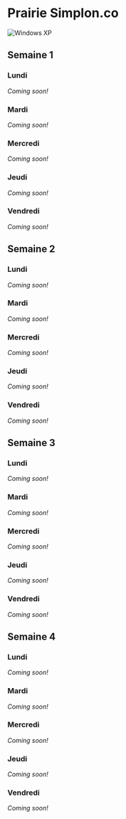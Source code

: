 # Prairie Simplon.co

![Windows XP](http://www.lense.fr/wp-content/uploads/2011/12/windows-xp-original-photo-03.jpg)


## Semaine 1

### Lundi

_Coming soon!_

### Mardi

_Coming soon!_

### Mercredi

_Coming soon!_

### Jeudi

_Coming soon!_

### Vendredi

_Coming soon!_


## Semaine 2

### Lundi

_Coming soon!_

### Mardi

_Coming soon!_

### Mercredi

_Coming soon!_

### Jeudi

_Coming soon!_

### Vendredi

_Coming soon!_


## Semaine 3

### Lundi

_Coming soon!_

### Mardi

_Coming soon!_

### Mercredi

_Coming soon!_

### Jeudi

_Coming soon!_

### Vendredi

_Coming soon!_


## Semaine 4

### Lundi

_Coming soon!_

### Mardi

_Coming soon!_

### Mercredi

_Coming soon!_

### Jeudi

_Coming soon!_

### Vendredi

_Coming soon!_
